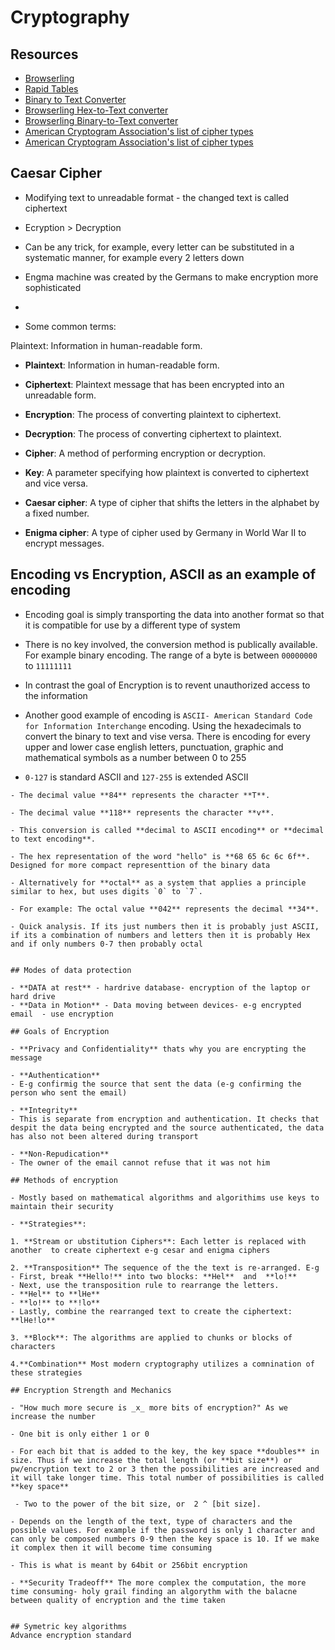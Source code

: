 # Cryptography


## Resources

  - [Browserling](https://www.browserling.com/)
  - [Rapid Tables](https://www.rapidtables.com/)
  - [Binary to Text Converter](https://www.browserling.com/tools/binary-to-text)
  - [Browserling Hex-to-Text converter](https://www.browserling.com/tools/hex-to-text)
  - [Browserling Binary-to-Text converter](https://www.browserling.com/tools/binary-to-text)
  - [American Cryptogram Association's list of cipher types](https://www.cryptogram.org/resource-area/cipher-types/)
  - [American Cryptogram Association's list of cipher types](https://www.cryptogram.org/resource-area/cipher-types/)
  



## Caesar Cipher

- Modifying text to unreadable format - the changed text is called ciphertext

- Ecryption > Decryption

- Can be any trick, for example, every letter can be substituted in a systematic manner, for example every 2 letters down 

- Engma machine was created by the Germans to make encryption more sophisticated

- 

- Some common terms:

Plaintext: Information in human-readable form.

   - **Plaintext**: Information in human-readable form. 

   - **Ciphertext**: Plaintext message that has been encrypted into an unreadable form.

   - **Encryption**: The process of converting plaintext to ciphertext.

   - **Decryption**: The process of converting ciphertext to plaintext.

   - **Cipher**: A method of performing encryption or decryption.

   - **Key**: A parameter specifying how plaintext is converted to ciphertext and vice versa.

   - **Caesar cipher**: A type of cipher that shifts the letters in the alphabet by a fixed number.

   - **Enigma cipher**: A type of cipher used by Germany in World War II to encrypt messages.
   
   ## Encoding vs Encryption, ASCII as an example of encoding

   - Encoding goal is simply transporting the data into another format so that it is compatible for use by a different type of system

   - There is no key involved, the conversion method is publically available. For example binary encoding. The range of a byte is between `00000000` to `11111111`

   - In contrast the goal of Encryption is to revent unauthorized access to the information

   - Another good example of encoding is `ASCII- American Standard Code for Information Interchange` encoding. Using the hexadecimals to convert the binary to text and vise versa. There is encoding for every upper and lower case english letters, punctuation, graphic and mathematical symbols as a number between 0 to 255

   - `0-127` is standard ASCII and `127-255` is extended ASCII

    - The decimal value **84** represents the character **T**.

    - The decimal value **118** represents the character **v**.

    - This conversion is called **decimal to ASCII encoding** or **decimal to text encoding**.  

    - The hex representation of the word "hello" is **68 65 6c 6c 6f**. Designed for more compact representtion of the binary data

    - Alternatively for **octal** as a system that applies a principle similar to hex, but uses digits `0` to `7`. 

    - For example: The octal value **042** represents the decimal **34**.

    - Quick analysis. If its just numbers then it is probably just ASCII, if its a combination of numbers and letters then it is probably Hex and if only numbers 0-7 then probably octal


    ## Modes of data protection 

    - **DATA at rest** - hardrive database- encryption of the laptop or hard drive
    - **Data in Motion** - Data moving between devices- e-g encrypted email  - use encryption

    ## Goals of Encryption

    - **Privacy and Confidentiality** thats why you are encrypting the message

    - **Authentication**
    - E-g confirmig the source that sent the data (e-g confirming the person who sent the email)
    
    - **Integrity**
    - This is separate from encryption and authentication. It checks that despit the data being encrypted and the source authenticated, the data has also not been altered during transport
    
    - **Non-Repudication**
    - The owner of the email cannot refuse that it was not him 

    ## Methods of encryption

    - Mostly based on mathematical algorithms and algorithims use keys to maintain their security

    - **Strategies**:
    
    1. **Stream or ubstitution Ciphers**: Each letter is replaced with another  to create ciphertext e-g cesar and enigma ciphers

    2. **Transposition** The sequence of the the text is re-arranged. E-g
    - First, break **Hello!** into two blocks: **Hel**  and  **lo!**
    - Next, use the transposition rule to rearrange the letters. 
    - **Hel** to **lHe**
    - **lo!** to **!lo**
    - Lastly, combine the rearranged text to create the ciphertext: **lHe!lo**

    3. **Block**: The algorithms are applied to chunks or blocks of characters

    4.**Combination** Most modern cryptography utilizes a comnination of these strategies

    ## Encryption Strength and Mechanics

    - "How much more secure is _x_ more bits of encryption?" As we increase the number 

    - One bit is only either 1 or 0 

    - For each bit that is added to the key, the key space **doubles** in size. Thus if we increase the total length (or **bit size**) or pw/encryption text to 2 or 3 then the possibilities are increased and it will take longer time. This total number of possibilities is called **key space**

     - Two to the power of the bit size, or  2 ^ [bit size].

    - Depends on the length of the text, type of characters and the possible values. For example if the password is only 1 character and can only be composed numbers 0-9 then the key space is 10. If we make it complex then it will become time consuming 

    - This is what is meant by 64bit or 256bit encryption

    - **Security Tradeoff** The more complex the computation, the more time consuming- holy grail finding an algorythm with the balacne between quality of encryption and the time taken


    ## Symetric key algorithms
    Advance encryption standard